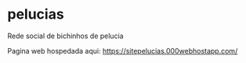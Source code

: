 # pelucias
Rede social de bichinhos de pelucia

Pagina web hospedada aqui: https://sitepelucias.000webhostapp.com/
